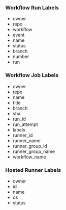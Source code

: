 ### Workflow Run Labels

* owner
* repo
* workflow
* event
* name
* status
* branch
* number
* run

### Workflow Job Labels

* owner
* repo
* name
* title
* branch
* sha
* run_id
* run_attempt
* labels
* runner_id
* runner_name
* runner_group_id
* runner_group_name
* workflow_name

### Hosted Runner Labels

* owner
* id
* name
* os
* status
